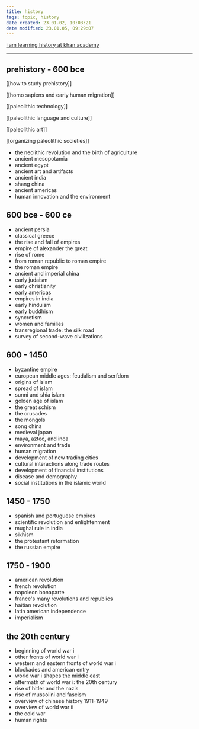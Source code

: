 ```yaml
---
title: history
tags: topic, history
date created: 23.01.02, 10:03:21
date modified: 23.01.05, 09:29:07
---
```


[i am learning history at khan academy](https://www.khanacademy.org/humanities/world-history)

---

## prehistory - 600 bce

[[how to study prehistory]]

[[homo sapiens and early human migration]]

[[paleolithic technology]]

[[paleolithic language and culture]]

[[paleolithic art]]

[[organizing paleolithic societies]]

- the neolithic revolution and the birth of agriculture
- ancient mesopotamia
- ancient egypt
- ancient art and artifacts
- ancient india
- shang china
- ancient americas
- human innovation and the environment

## 600 bce - 600 ce

- ancient persia
- classical greece
- the rise and fall of empires
- empire of alexander the great
- rise of rome
- from roman republic to roman empire
- the roman empire
- ancient and imperial china
- early judaism
- early christianity
- early americas
- empires in india
- early hinduism
- early buddhism
- syncretism
- women and families
- transregional trade: the silk road
- survey of second-wave civilizations

## 600 - 1450

- byzantine empire
- european middle ages: feudalism and serfdom
- origins of islam
- spread of islam
- sunni and shia islam
- golden age of islam
- the great schism
- the crusades
- the mongols
- song china
- medieval japan
- maya, aztec, and inca
- environment and trade
- human migration
- development of new trading cities
- cultural interactions along trade routes
- development of financial institutions
- disease and demography
- social institutions in the islamic world

## 1450 - 1750

- spanish and portuguese empires
- scientific revolution and enlightenment
- mughal rule in india
- sikhism
- the protestant reformation
- the russian empire

## 1750 - 1900

- american revolution
- french revolution
- napoleon bonaparte
- france's many revolutions and republics
- haitian revolution
- latin american independence
- imperialism

## the 20th century

- beginning of world war i
- other fronts of world war i
- western and eastern fronts of world war i
- blockades and american entry
- world war i shapes the middle east
- aftermath of world war i: the 20th century
- rise of hitler and the nazis
- rise of mussolini and fascism
- overview of chinese history 1911-1949
- overview of world war ii
- the cold war
- human rights
